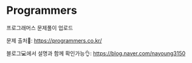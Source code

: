 # Programmers
프로그래머스 문제풀이 업로드


문제 출처🔎: https://programmers.co.kr/

블로그💻에서 설명과 함께 확인가능👌:
https://blog.naver.com/nayoung3150
